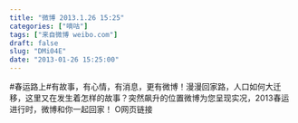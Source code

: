 ```yaml
---
title: "微博 2013.1.26 15:25"
categories: ["嘀咕"]
tags: ["来自微博 weibo.com"]
draft: false
slug: "DMi04E"
date: "2013-01-26 15:25:00"
---
```


<p>#春运路上#有故事，有心情，有消息，更有微博！漫漫回家路，人口如何大迁移，这里又在发生着怎样的故事？突然飙升的位置微博为您呈现实况，2013春运进行时，微博和你一起回家！ O网页链接 ​​​​</p>
